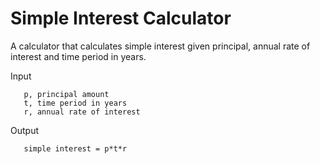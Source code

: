 # Simple Interest Calculator

A calculator that calculates simple interest given principal, annual rate of interest and time period in years.

Input
```
   p, principal amount
   t, time period in years
   r, annual rate of interest
```

Output
```
   simple interest = p*t*r
```
